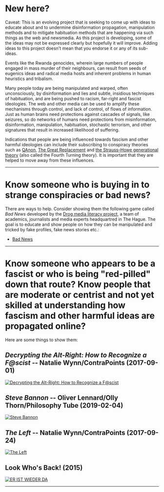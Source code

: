 # New here?

Caveat: This is an evolving project that is seeking to come up with ideas to educate about and to undermine disinformation propagation, manipulation methods and to mitigate habituation methods that are happening via such things as the web and newsmedia. As this project is developing, some of the ideas may not be expressed clearly but hopefully it will improve. Adding ideas to this project doesn't mean that you endorse it or any of its sub-ideas.

Events like the Rwanda genocides, wherein large numbers of people engaged in mass murder of their neighbours, can result from seeds of eugenics ideas and radical media hosts and inherent problems in human heuristics and tribalism.

Many people today are being manipulated and warped, often unconsciously, by disinformation and lies and subtle, insidious techniques of habituation, and are being pushed to racism, far-right and fascist ideologies. The web and other media can be used to amplify these mechanisms through control, and lack of control, of flows of information. Just as human brains need protections against cascades of signals, like seizures, so do networks of humans need protections from misinformation, disinformation, manipulation, habituation, stochastic terrorism, and other signatures that result in increased likelihood of suffering.

Indications that people are being influenced towards fascism and other harmful ideologies can include their subscribing to conspiracy theories such as [QAnon](https://en.wikipedia.org/wiki/QAnon), [The Great Replacement](https://en.wikipedia.org/wiki/The_Great_Replacement_conspiracy_theory) and [the Strauss–Howe generational theory](https://en.wikipedia.org/wiki/Strauss%E2%80%93Howe_generational_theory) (also called the Fourth Turning theory). It is important that they are helped to move away from these influences.

---

# Know someone who is buying in to strange conspiracies or bad news?

There are ways to help. Consider showing them the following game called *Bad News* developed by the [Drog media literacy project](https://www.disinfo.eu/2019/01/04/fight-disinformation-through-gaming-and-education-the-drog-media-literacy-initiative), a team of academics, journalists and media experts headquartred in The Hague. The goal is to educate and show people on how they can be manipulated and tricked by fake profiles, fake news stories etc.:

- [Bad News](https://getbadnews.com)

---

# Know someone who appears to be a fascist or who is being "red-pilled" down that route? Know people that are moderate or centrist and not yet skilled at understanding how fascism and other harmful ideas are propagated online?

Here are some things to show them:

## *Decrypting the Alt-Right: How to Recognize a F@scist* -- Natalie Wynn/ContraPoints (2017-09-01)

[![Decrypting the Alt-Right: How to Recognize a F@scist](https://img.youtube.com/vi/Sx4BVGPkdzk/maxresdefault.jpg)](https://www.youtube.com/watch?v=Sx4BVGPkdzk)

## *Steve Bannon* -- Oliver Lennard/Olly Thorn/Philosophy Tube (2019-02-04)

[![Steve Bannon](https://img.youtube.com/vi/wO6uD3c2qMo/0.jpg)](https://www.youtube.com/watch?v=wO6uD3c2qMo)

## *The Left* -- Natalie Wynn/ContraPoints (2017-09-24)

[![The Left](https://img.youtube.com/vi/QuN6GfUix7c/maxresdefault.jpg)](https://www.youtube.com/watch?v=QuN6GfUix7c)

## Look Who's Back! (2015)

[![ER IST WIEDER DA](https://img.youtube.com/vi/rUZi67BmY_M/maxresdefault.jpg)](https://www.youtube.com/watch?v=rUZi67BmY_M)

---
